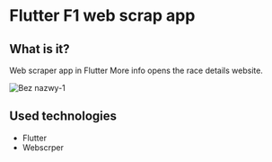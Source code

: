 # Flutter F1 web scrap app

## What is it?

Web scraper app in Flutter
More info opens the race details website.

![Bez nazwy-1](https://user-images.githubusercontent.com/88771960/211308322-7cffde1f-ab02-440e-adbb-479554bca05b.png)

## Used technologies
- Flutter
- Webscrper
